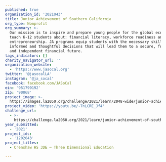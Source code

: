 ```yaml
---
published: true
organization_id: '2021043'
title: Junior Achievement of Southern California
org_type: Nonprofit
org_summary: >-
  Our mission is to inspire and prepare young people for the global economy. We
  teach K-12 students about: financial literacy, workforce readiness and
  entrepreneurship. JA programs equip students with the necessary skills to make
  informed and thoughtful decisions that will lead them to a secure, fulfilling
  and independent financial future.
tags_indicators: []
charity_navigator_url: ''
organization_website:
  - 'https://www.jasocal.org'
twitter: '@jasocalLA'
instagram: '@ja_socal'
facebook: facebook.com/JASoCal
ein: '951799192'
zip: '90068'
project_image: >-
  https://images.la2050.org/challenge/2021/learn/2048-wide/junior-achievement-of-southern-california.jpg
project_video: 'https://youtu.be/-TnLCRE_Jf4'
challenge_url:
  - >-
    https://challenge.la2050.org/2021/learn/junior-achievement-of-southern-california/
year_submitted:
  - '2021'
project_ids:
  - '1202043'
project_titles:
  - Crenshaw HS 3DE – Three Dimensional Education

---
```

